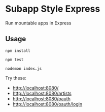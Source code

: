 # Subapp Style Express

Run mountable apps in Express

## Usage

```
npm install
```

```
npm test
```

```
nodemon index.js
```

Try these:

 * [http://localhost:8080/][ae/root]
 * [http://localhost:8080/artists][ae/artists]
 * [http://localhost:8080/oauth][oauth/root]
 * [http://localhost:8080/oauth/login][oauth/login]


[ae/root]: http://localhost:8080/
[ae/artists]: http://localhost:8080/artists
[oauth/root]: http://localhost:8080/oauth
[oauth/login]: http://localhost:8080/oauth/login
